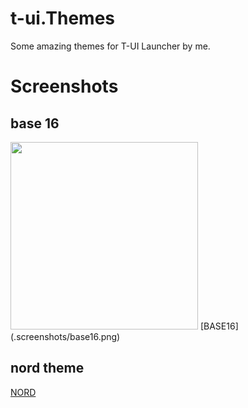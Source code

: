 # t-ui.Themes
Some amazing themes for T-UI Launcher by me.

# Screenshots
## base 16
<img src="https://github.com/pzeadrian/t-ui.Themes/blob/main/.screenshots/base16.png" width=300/>
[BASE16](.screenshots/base16.png)

## nord theme
[NORD](.screenshots/nord.png)
